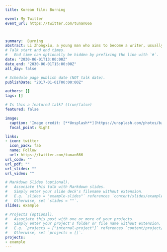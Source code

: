 ```yaml
---
title: Korean film: Burning

event: My Twitter
event_url: https://twitter.com/tunan666



summary:  Burning
abstract: Li Zhongxiu, a young man who aims to become a writer, usually lives on a part-time job. The father who runs the animal husbandry is not familiar with human feelings and is beset with lawsuits, forcing Zhong Xiu to run around to save his father. On this day, Zhong Xiu met her former classmate Shen Huimei in a large store. Huimei plans to travel to Africa in the near future, so she asks Zhong xiuzhao to see boil. Soon after Huimei returned home, a man named Ben got off the plane with her. Ben drives a Porsche and lives in a high-class apartment. He has no work and plays around. Compared with Zhong Xiu, he is like heaven and earth. I don't know why, Ben went into the life of Zhongxiu and Huimei, and told his new friends about his strange hobby. After the night when Zhong Xiu's family got together, Huimei seemed to have disappeared from the world... This film is based on Haruki Murakami's short story burning barn.
# Talk start and end times.
#   End time can optionally be hidden by prefixing the line with `#`.
date: "2030-06-01T13:00:00Z"
date_end: "2030-06-01T15:00:00Z"
all_day: false

# Schedule page publish date (NOT talk date).
publishDate: "2017-01-01T00:00:00Z"

authors: []
tags: []

# Is this a featured talk? (true/false)
featured: false

image:
  caption: 'Image credit: [**Unsplash**](https://unsplash.com/photos/bzdhc5b3Bxs)'
  focal_point: Right

links:
- icon: twitter
  icon_pack: fab
  name: Follow
  url: https://twitter.com/tunan666
url_code: ""
url_pdf: ""
url_slides: ""
url_video: ""

# Markdown Slides (optional).
#   Associate this talk with Markdown slides.
#   Simply enter your slide deck's filename without extension.
#   E.g. `slides = "example-slides"` references `content/slides/example-slides.md`.
#   Otherwise, set `slides = ""`.
slides: example

# Projects (optional).
#   Associate this post with one or more of your projects.
#   Simply enter your project's folder or file name without extension.
#   E.g. `projects = ["internal-project"]` references `content/project/deep-learning/index.md`.
#   Otherwise, set `projects = []`.
projects:
- example
---
```


